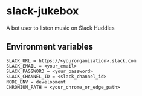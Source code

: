 # slack-jukebox
A bot user to listen music on Slack Huddles


## Environment variables
```
SLACK_URL = https://<yourorganization>.slack.com
SLACK_EMAIL = <your_email>
SLACK_PASSWORD = <your_password>
SLACK_CHANNEL_ID = <slack_channel_id>
NODE_ENV = development
CHROMIUM_PATH = <your_chrome_or_edge_path>
```